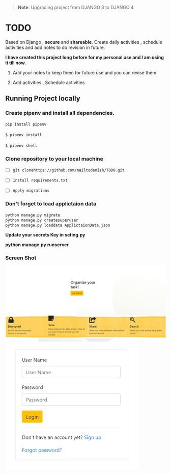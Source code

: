 > **Note**: Upgrading project from DJANGO 3 to DJANGO 4
# TODO

Based on Django , **secure** and **shareable**.  Create daily activities , schedule activities and add notes to do revision in future.

**I have created this project long before for my personal use and I am using it till now.**

1.  Add your notes to keep them for future use and you can revise them.

2.  Add activities , Schedule activities

## Running Project locally

### Create pipenv and install all dependencies.

```bash
pip install pipenv

$ pipenv install

$ pipenv shell
```

### Clone repository to your local machine

*   [ ] `git clonehttps://github.com/mailtodanish/TODO.git`

<!---->

*   [ ] `Install requirements.txt`

<!---->

*   [ ] `Apply migrations`

### Don't forget to load applictaion data

    python manage.py migrate
    python manage.py createsuperuser
    python manage.py loaddata ApplictaionData.json 

**Update your secrets Key in seting.py**

**python manage.py runserver**

### Screen Shot

![Image](img/screen_shot1.png)
![Image](img/screen_shot2.png)

